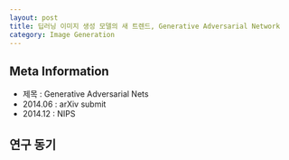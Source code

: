 ```yaml
---
layout: post
title: 딥러닝 이미지 생성 모델의 새 트렌드, Generative Adversarial Network
category: Image Generation
---
```


## Meta Information
* 제목 : Generative Adversarial Nets
* 2014.06 : arXiv submit
* 2014.12  : NIPS

## 연구 동기
